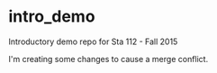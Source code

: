 # intro_demo
Introductory demo repo for Sta 112 - Fall 2015

I'm creating some changes to cause a merge conflict.
